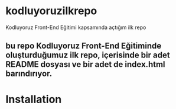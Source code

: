 # kodluyoruzilkrepo
Kodluyoruz Front-End Eğitimi kapsamında açtığım ilk repo

## bu repo Kodluyoruz Front-End Eğitiminde oluşturduğumuz ilk repo, içerisinde bir adet README dosyası ve bir adet de index.html barındırıyor.

# Installation 
